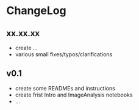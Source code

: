# ChangeLog
## xx.xx.xx
* create ...
* various small fixes/typos/clarifications

## v0.1
* create some READMEs and instructions
* create frist Intro and ImageAnalysis notebooks
* ...
